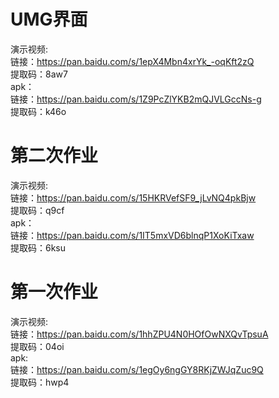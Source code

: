 
# UMG界面  
演示视频:  
    链接：https://pan.baidu.com/s/1epX4Mbn4xrYk_-oqKft2zQ  
    提取码：8aw7  
apk：  
    链接：https://pan.baidu.com/s/1Z9PcZlYKB2mQJVLGccNs-g  
    提取码：k46o  
  
# 第二次作业  
演示视频:  
    链接：https://pan.baidu.com/s/15HKRVefSF9_jLvNQ4pkBjw  
    提取码：q9cf  
apk：  
链接：https://pan.baidu.com/s/1IT5mxVD6blnqP1XoKiTxaw  
提取码：6ksu  
  
# 第一次作业  
演示视频:  
    链接：https://pan.baidu.com/s/1hhZPU4N0HOfOwNXQvTpsuA  
    提取码：04oi  
apk:  
    链接：https://pan.baidu.com/s/1egOy6ngGY8RKjZWJqZuc9Q  
    提取码：hwp4  
